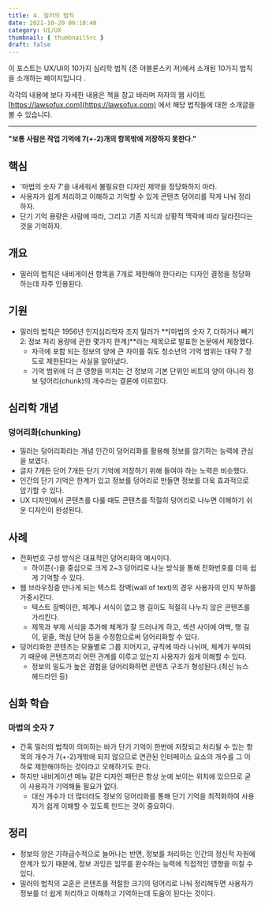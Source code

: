 ```yaml
---
title: 4. 밀러의 법칙
date: 2021-10-20 06:10:40
category: UI/UX
thumbnail: { thumbnailSrc }
draft: false
---
```


이 포스트는 UX/UI의 10가지 심리학 법칙 (존 야블론스키 저)에서 소개된 10가지 법칙을 소개하는 페이지입니다 .

각각의 내용에 보다 자세한 내용은 책을 참고 바라며 저자의 웹 사이트 [https://lawsofux.com](https://lawsofux.com) 에서 해당 법칙들에 대한 소개글을 볼 수 있습니다.

---

**"보통 사람은 작업 기억에 7(+-2)개의 항목밖에 저장하지 못한다."**

## 핵심

- '마법의 숫자 7'을 내세워서 불필요한 디자인 제약을 정당화하지 마라.
- 사용자가 쉽게 처리하고 이해하고 기억할 수 있게 콘텐츠 덩어리를 작게 나눠 정리하자.
- 단기 기억 용량은 사람에 따라, 그리고 기존 지식과 상황적 맥락에 따라 달라진다는 것을 기억하자.

## 개요

- 밀러의 법칙은 내비게이션 항목을 7개로 제한해야 한다라는 디자인 결정을 정당화하는데 자주 인용된다.

## 기원

- 밀러의 법칙은 1956년 인지심리학자 조지 밀러가 **⌈마법의 숫자 7, 더하거나 빼기 2: 정보 처리 용량에 관한 몇가지 한계⌋**라는 제목으로 발표한 논문에서 제창했다.
  - 자극에 포함 되는 정보의 양에 큰 차이를 줘도 청소년의 기억 범위는 대략 7 정도로 제한된다는 사실을 알아냈다.
  - 기억 범위에 더 큰 영향을 미치는 건 정보의 기본 단위인 비트의 양이 아니라 정보 덩어리(chunk)의 개수라는 결론에 이르렀다.

## 심리학 개념

### 덩어리화(chunking)

- 밀러는 덩어리화라는 개념 인간이 덩어리화를 활용해 정보를 암기하는 능력에 관심을 보였다.
- 글자 7개든 단어 7개든 단기 기억에 저장하기 위해 들여야 하는 노력은 비슷했다.
- 인간의 단기 기억은 한계가 있고 정보를 덩어리로 만들면 정보를 더욱 효과적으로 암기할 수 있다.
- UX 디자인에서 콘텐츠를 다룰 때도 콘텐츠를 적절히 덩어리로 나누면 이해하기 쉬운 디자인이 완성된다.

## 사례

- 전화번호 구성 방식은 대표적인 덩어리화의 예시이다.
  - 하이픈(-)을 중심으로 크게 2~3 덩어리로 나눈 방식을 통해 전화번호를 더욱 쉽게 기억할 수 있다.
- 웹 브라우징중 만나게 되는 텍스트 장벽(wall of text)의 경우 사용자의 인지 부하를 가중시킨다.
  - 텍스트 장벽이란, 체계나 서식이 없고 행 길이도 적절히 나누지 않은 콘텐츠를 가리킨다.
  - 제목과 부제 서식을 추가해 체계가 잘 드러나게 하고, 섹션 사이에 여백, 행 길이, 밑줄, 핵심 단어 등을 수정함으로써 덩어리화할 수 있다.
- 덩어리화한 콘텐츠는 모듈별로 그룹 지어지고, 규칙에 따라 나뉘며, 체계가 부여되기 때문에 콘텐츠끼리 어떤 관계를 이루고 있는지 사용자가 쉽게 이해할 수 있다.
  - 정보의 밀도가 높은 경험을 덩어리화하면 콘텐츠 구조가 형성된다.(최신 뉴스 헤드라인 등)

## 심화 학습

### 마법의 숫자 7

- 간혹 밀러의 법칙이 의미하는 바가 단기 기억이 한번에 저장되고 처리될 수 있는 항목의 개수가 7(+-2)개밖에 되지 않으므로 연관된 인터페이스 요소의 개수를 그 이하로 제한해야하는 것이라고 오해하기도 한다.
- 하지만 내비게이션 메뉴 같은 디자인 패턴은 항상 눈에 보이는 위치에 있으므로 굳이 사용자가 기억해둘 필요가 없다.
  - 대신 개수가 더 많더라도 정보의 덩어리화를 통해 단기 기억을 최적화하여 사용자가 쉽게 이해할 수 있도록 만드는 것이 중요하다.

## 정리

- 정보의 양은 기하급수적으로 늘어나는 반면, 정보를 처리하는 인간의 정신적 자원에 한계가 있기 때문에, 정보 과잉은 임무를 완수하는 능력에 직접적인 영향을 미칠 수 있다.
- 밀러의 법칙의 교훈은 콘텐츠를 적절한 크기의 덩어리로 나눠 정리해두면 사용자가 정보를 더 쉽게 처리하고 이해하고 기억하는데 도움이 된다는 것이다.
